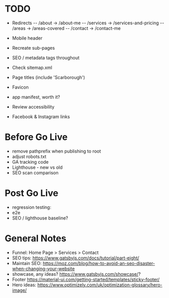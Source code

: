 # TODO
- Redirects
  -- /about -> /about-me
  -- /services -> /services-and-pricing
  -- /areas -> /areas-covered
  -- /contact -> /contact-me

- Mobile header
- Recreate sub-pages
- SEO / metadata tags throughout
- Check sitemap.xml
- Page titles (include 'Scarborough')
- Favicon
- app manifest, worth it?
- Review accessibility
- Facebook & Instagram links

# Before Go Live
- remove pathprefix when publishing to root
- adjust robots.txt
- GA tracking code
- Lighthouse - new vs old
- SEO scan comparison

# Post Go Live
- regression testing:
 - e2e
 - SEO / lighthouse baseline?

# General Notes
- Funnel: Home Page > Services > Contact
- SEO tips: https://www.gatsbyjs.com/docs/tutorial/part-eight/
- Maintain SEO: https://moz.com/blog/how-to-avoid-an-seo-disaster-when-changing-your-website
- showcase, any ideas? https://www.gatsbyjs.com/showcase/?
- Footer https://material-ui.com/getting-started/templates/sticky-footer/
- Hero ideas: https://www.optimizely.com/uk/optimization-glossary/hero-image/